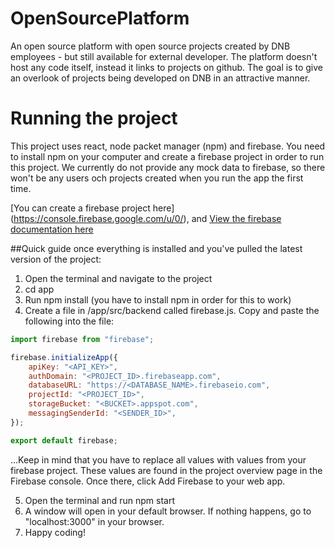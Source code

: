 # OpenSourcePlatform

An open source platform with open source projects created by DNB employees - but still available for external developer. The platform doesn't host any code itself, instead it links to projects on github. The goal is to give an overlook of projects being developed on DNB in an attractive manner.  

# Running the project
This project uses react, node packet manager (npm) and firebase. You need to install npm on your computer and create a firebase project in order to run this project. We currently do not provide any mock data to firebase, so there won't be any users och projects created when you run the app the first time.

[You can create a firebase project here] (https://console.firebase.google.com/u/0/), and [View the firebase documentation here](https://firebase.google.com/docs/guides/)

##Quick guide once everything is installed and you've pulled the latest version of the project:
1. Open the terminal and navigate to the project
2. cd app
3. Run npm install (you have to install npm in order for this to work)
4. Create a file in /app/src/backend called firebase.js. Copy and paste the following into the file:
```javascript
import firebase from "firebase";

firebase.initializeApp({
    apiKey: "<API_KEY>",
    authDomain: "<PROJECT_ID>.firebaseapp.com",
    databaseURL: "https://<DATABASE_NAME>.firebaseio.com",
    projectId: "<PROJECT_ID>",
    storageBucket: "<BUCKET>.appspot.com",
    messagingSenderId: "<SENDER_ID>",
});

export default firebase;
```

...Keep in mind that you have to replace all values with values from your firebase project. These values are found in the project overview page in the Firebase console. Once there, click Add Firebase to your web app.

5. Open the terminal and run npm start
6. A window will open in your default browser. If nothing happens, go to "localhost:3000" in your browser.
7. Happy coding!



